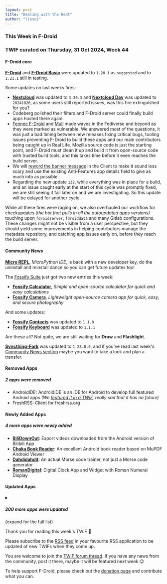 ```yaml
---
layout: post
title: "Dealing with the heat"
author: "linsui"
---
```


### This Week in F-Droid

### TWIF curated on Thursday, 31 Oct 2024, Week 44

#### F-Droid core
**[F\-Droid](https://f-droid.org/packages/org.fdroid.fdroid)** and **[F\-Droid Basic](https://f-droid.org/packages/org.fdroid.basic)** were updated to `1.20.1` as `suggested` and to `1.21.1` still in testing.

Some updates on last weeks fires:
* **[Nextcloud](https://f-droid.org/packages/com.nextcloud.client)** was updated to `3.30.3` and **[Nextcloud Dev](https://f-droid.org/packages/com.nextcloud.android.beta)** was updated to `20241026`, as some users still reported issues, was this fire extinguished for you?
* Codeberg polished their filters and F-Droid server could finally build apps hosted there again.
* [Fennec F-Droid](https://f-droid.org/packages/org.mozilla.fennec_fdroid/) and [Mull](https://f-droid.org/packages/us.spotco.fennec_dos/) made waves in the Fediverse and beyond as they were marked as vulnerable. We answered most of the questions, it was just a bad timing between new releases fixing critical bugs, tooling issues preventing F-Droid to build these apps and our main contributors being caught up in Real Life. Mozilla source code is just the starting point, and F-Droid must clean it up and build it from open-source code with trusted build tools, and this takes time before it even reaches the build server.
* We will [reword the banner message](https://gitlab.com/fdroid/fdroidclient/-/merge_requests/1468) in the Client to make it sound less scary and use the existing Anti-Features app details field to give as much info as possible.
* Regarding the new update `132`, while everything was in place for a build, and an issue caught early at the start of this cycle was promptly fixed, we are still seeing it fail later on and we are investigating. So this update will be delayed for another cycle.

While all these fires were raging on, we also overhauled our workflow for checkupdates _(the bot that pulls in all the autoupdated apps versions)_ touching upon `fdroidserver`, `fdroiddata` and many Gitlab configurations. These changes might not be visible from a user perspective, but they should yield some improvements in helping contributors manage the metadata repository, and catching app issues early on, before they reach the build server.


#### Community News
**[Micro REPL](https://f-droid.org/packages/micro.repl.ma7moud3ly)**, _MicroPython IDE_, is back with a new developer key, do the uninstall and reinstall dance so you can get future updates too!

The [Fossify Suite](https://search.f-droid.org/?q=fossify) just got two new entries this week:
* **[Fossify Calculator](https://f-droid.org/packages/org.fossify.calculator)**, _Simple and open\-source calculator for quick and easy calculations_
* **[Fossify Camera](https://f-droid.org/packages/org.fossify.camera)**, _Lightweight open\-source camera app for quick, easy, and secure photography_

And some updates:
* **[Fossify Contacts](https://f-droid.org/packages/org.fossify.contacts)** was updated to `1.1.0`
* **[Fossify Keyboard](https://f-droid.org/packages/org.fossify.keyboard)** was updated to `1.1.1`

Are these all? Not quite, we are still waiting for **Draw** and **Flashlight**.

**[Syncthing\-Fork](https://f-droid.org/packages/com.github.catfriend1.syncthingandroid)** was updated to `1.28.0.0`, and if you've read last week's [Community News section](https://f-droid.org/2024/10/24/twif.html#community-news) maybe you want to take a look and plan a transfer.


#### Removed Apps
##### 2 apps were removed
* AndroidIDE: AndroidIDE is an IDE for Android to develop full featured Android apps _(We [featured it in a TWIF](https://f-droid.org/2024/01/11/twif.html#community-news), really sad that it has no future)_
* FreshRSS: Client for freshrss\.org


#### Newly Added Apps
##### 4 more apps were newly added
* **[BiliDownOut](https://f-droid.org/packages/cn.a10miaomiao.bilidown)**: Export videos downloaded from the Android version of Bilibili App
* **[Chaka Book Reader](https://f-droid.org/packages/net.timelegend.chaka.viewer.app)**: An excellent Android book reader based on MuPDF Android Viewer
* **[Dahdidahdit](https://f-droid.org/packages/com.paddlesandbugs.dahdidahdit)**: An actual Morse code trainer, not just a Morse code generator
* **[RomanDigital](https://f-droid.org/packages/net.diffengine.romandigitalclock)**: Digital Clock App and Widget with Roman Numeral Display


#### Updated Apps
<details markdown=1>
<summary><h5>200 more apps were updated</h5> (expand for the full list)</summary>

* **[8\-Bit Wonders](https://f-droid.org/packages/de.rainerhock.eightbitwonders)** was updated to `0.8.4a`
* **[Amber](https://f-droid.org/packages/com.greenart7c3.nostrsigner)** was updated to `2.0.8`
* **[AnkiDroid: Flashcards](https://f-droid.org/packages/com.ichi2.anki)** was updated to `2.19.0`
* **[AnLinux](https://f-droid.org/packages/exa.lnx.a)** was updated to `6.60 Stable`
* **[APM](https://f-droid.org/packages/com.noxplay.noxplayer)** was updated to `3.0.0`
* **[ArcaneChat](https://f-droid.org/packages/chat.delta.lite)** was updated to `1.48.2`
* **[Arx Libertatis](https://f-droid.org/packages/com.arxlibertatis)** was updated to `1.3.3.1`
* **[Audile](https://f-droid.org/packages/com.mrsep.musicrecognizer)** was updated to `1.7.0`
* **[Audio Share](https://f-droid.org/packages/io.github.mkckr0.audio_share_app)** was updated to `0.2.0`
* **[AusweisApp](https://f-droid.org/packages/com.governikus.ausweisapp2)** was updated to `2.2.2`
* **[Auxio](https://f-droid.org/packages/org.oxycblt.auxio)** was updated to `3.6.3`
* **[Average data usage widget](https://f-droid.org/packages/com.trianguloy.continuousDataUsage)** was updated to `4.1`
* **[Backup \(PFA\)](https://f-droid.org/packages/org.secuso.privacyfriendlybackup)** was updated to `1.3.2`
* **[BitBanana](https://f-droid.org/packages/app.michaelwuensch.bitbanana)** was updated to `0.8.7`
* **[Bitcoin Wallet](https://f-droid.org/packages/de.schildbach.wallet)** was updated to `10.18`
* **[Bitcoin Wallet \[testnet3\]](https://f-droid.org/packages/de.schildbach.wallet_test)** was updated to `10.18`
* **[Blink Comparison](https://f-droid.org/packages/org.proninyaroslav.blink_comparison)** was updated to `1.2.1`
* **[Blokish](https://f-droid.org/packages/org.scoutant.blokish)** was updated to `3.6`
* **[Brume Wallet](https://f-droid.org/packages/eth.brume.wallet)** was updated to `0.6.527`
* **[BTC Map](https://f-droid.org/packages/org.btcmap)** was updated to `0.8.0`
* **[Bunny Media Editor](https://f-droid.org/packages/eu.artectrex.bunny)** was updated to `4.1`
* **[Butterfly](https://f-droid.org/packages/dev.linwood.butterfly)** was updated to `2.2.1`
* **[c\-beam](https://f-droid.org/packages/org.c_base.c_beam)** was updated to `1.7.1`
* **[CalcYou](https://f-droid.org/packages/net.youapps.calcyou)** was updated to `2.0`
* **[Calyx VPN](https://f-droid.org/packages/org.calyxinstitute.vpn)** was updated to `1.4.1`
* **[Capy Reader](https://f-droid.org/packages/com.capyreader.app)** was updated to `2024.10.1069-dev`
* **[Cartes IGN](https://f-droid.org/packages/fr.ign.geoportail)** was updated to `3.1.23`
* **[Cavity](https://f-droid.org/packages/com.louis.app.cavity)** was updated to `1.7.0`
* **[Chaldea](https://f-droid.org/packages/cc.narumi.chaldea.fdroid)** was updated to `2.5.17`
* **[ChatLaunch for WhatsApp](https://f-droid.org/packages/dev.theolm.wwc)** was updated to `v0.13.0`
* **[Cheogram](https://f-droid.org/packages/com.cheogram.android)** was updated to `2.17.2-1+free`
* **[Chip Defense](https://f-droid.org/packages/de.chadenas.cpudefense)** was updated to `1.45`
* **[Citrine](https://f-droid.org/packages/com.greenart7c3.citrine)** was updated to `0.5.4`
* **[Ciyue](https://f-droid.org/packages/org.eu.mumulhl.ciyue)** was updated to `0.10.1`
* **[Classical Music Tagger](https://f-droid.org/packages/de.kromke.andreas.musictagger)** was updated to `1.9.6`
* **[Clock You](https://f-droid.org/packages/com.bnyro.clock)** was updated to `8.1`
* **[Compose Stopwatch](https://f-droid.org/packages/com.justdeax.composeStopwatch)** was updated to `1.8.1`
* **[Conversations](https://f-droid.org/packages/eu.siacs.conversations)** was updated to `2.17.2+free`
* **[Diaguard: Diabetes Diary](https://f-droid.org/packages/com.faltenreich.diaguard)** was updated to `3.13.0`
* **[DroidCrypt](https://f-droid.org/packages/com.nemesis.droidcrypt)** was updated to `1.1`
* **[DroidShows](https://f-droid.org/packages/nl.asymmetrics.droidshows)** was updated to `7.11.10`
* **[droidVNC\-NG](https://f-droid.org/packages/net.christianbeier.droidvnc_ng)** was updated to `2.7.3`
* **[DuckDuckGo Privacy Browser](https://f-droid.org/packages/com.duckduckgo.mobile.android)** was updated to `5.217.0`
* **[Easy Diary](https://f-droid.org/packages/me.blog.korn123.easydiary)** was updated to `1.4.317.202410240`
* **[EinkBro](https://f-droid.org/packages/info.plateaukao.einkbro)** was updated to `12.4.0`
* **[Electrum Bitcoin Wallet](https://f-droid.org/packages/org.electrum.electrum)** was updated to `4.5.8`
* **[Element X \- Secure Chat & Call](https://f-droid.org/packages/io.element.android.x)** was updated to `0.7.1`
* **[Endless Sky](https://f-droid.org/packages/com.github.thewierdnut.endless_mobile)** was updated to `0.10.10-46`
* **[Ente Photos \- Open source, end\-to\-end encrypted al](https://f-droid.org/packages/io.ente.photos.fdroid)** was updated to `0.9.53`
* **[ETH & UZH canteens Zürich](https://f-droid.org/packages/ch.famoser.mensa)** was updated to `1.8.4`
* **[Exfilac](https://f-droid.org/packages/com.io7m.exfilac.main)** was updated to `1.1.2`
* **[F\-Droid Build Status](https://f-droid.org/packages/de.storchp.fdroidbuildstatus)** was updated to `5.7.0`
* **[FairEmail](https://f-droid.org/packages/eu.faircode.email)** was updated to `1.2241`
* **[FeedFlow \- RSS Reader](https://f-droid.org/packages/com.prof18.feedflow)** was updated to `0.0.59`
* **[FetchIt](https://f-droid.org/packages/com.tharunbirla.fetchit)** was updated to `1.3`
* **[Feudal Tactics](https://f-droid.org/packages/de.sesu8642.feudaltactics)** was updated to `1.3.0`
* **[Find My Device \(FMD\)](https://f-droid.org/packages/de.nulide.findmydevice)** was updated to `0.8.0`
* **[FlashDim \- Dim your flashlight](https://f-droid.org/packages/com.cyb3rko.flashdim)** was updated to `2.3.5`
* **[Flexify](https://f-droid.org/packages/com.presley.flexify)** was updated to `1.1.89`
* **[FlorisBoard](https://f-droid.org/packages/dev.patrickgold.florisboard)** was updated to `0.4.3`
* **[Forkgram](https://f-droid.org/packages/org.forkgram.messenger)** was updated to `11.2.3.0`
* **[Forkyz](https://f-droid.org/packages/app.crossword.yourealwaysbe.forkyz)** was updated to `58`
* **[Gauguin](https://f-droid.org/packages/org.piepmeyer.gauguin)** was updated to `0.31.3`
* **[GeoNotes](https://f-droid.org/packages/de.hauke_stieler.geonotes)** was updated to `1.7.0`
* **[Geto](https://f-droid.org/packages/com.android.geto)** was updated to `1.16.0`
* **[Ghost Commander](https://f-droid.org/packages/com.ghostsq.commander)** was updated to `1.64b4`
* **[GPTMobile](https://f-droid.org/packages/dev.chungjungsoo.gptmobile)** was updated to `0.5.2`
* **[Green: Bitcoin Wallet](https://f-droid.org/packages/com.greenaddress.greenbits_android_wallet)** was updated to `4.0.36`
* **[Hacki for Hacker News](https://f-droid.org/packages/com.jiaqifeng.hacki)** was updated to `2.9.5`
* **[IITC\-CE Mobile](https://f-droid.org/packages/org.exarhteam.iitc_mobile)** was updated to `0.39.1`
* **[Infomaniak kDrive](https://f-droid.org/packages/com.infomaniak.drive)** was updated to `5.2.0`
* **[Infomaniak Mail](https://f-droid.org/packages/com.infomaniak.mail)** was updated to `1.6.2`
* **[Inure App Manager \(Trial\)](https://f-droid.org/packages/app.simple.inure)** was updated to `Build100.7.0`
* **[IPCam Demo](https://f-droid.org/packages/com.github.niqdev.ipcam)** was updated to `2.4.1`
* **[Jami](https://f-droid.org/packages/cx.ring)** was updated to `20241023-01`
* **[Jellyfin for Android TV](https://f-droid.org/packages/org.jellyfin.androidtv)** was updated to `0.17.8`
* **[JMP SIM Manager](https://f-droid.org/packages/chat.jmp.simmanager)** was updated to `jmp-v1.1.2`
* **[Joplin](https://f-droid.org/packages/net.cozic.joplin)** was updated to `3.1.6`
* **[Journalize](https://f-droid.org/packages/com.example.journal)** was updated to `1.2.0`
* **[K\-9 Mail](https://f-droid.org/packages/com.fsck.k9)** was updated to `8.0b4`
* **[KDE Connect](https://f-droid.org/packages/org.kde.kdeconnect_tp)** was updated to `1.32.9`
* **[KeePassVault](https://f-droid.org/packages/com.ivanovsky.passnotes)** was updated to `1.9.0`
* **[kitshn \(for Tandoor\)](https://f-droid.org/packages/de.kitshn.android)** was updated to `1.0.0-alpha.10.1`
* **[Klick'r \- Smart AutoClicker](https://f-droid.org/packages/com.buzbuz.smartautoclicker)** was updated to `3.0.6`
* **[Kwik EFIS](https://f-droid.org/packages/player.efis.pfd)** was updated to `6.20`
* **[LabNex for GitLab](https://f-droid.org/packages/com.labnex.app)** was updated to `1.0.2`
* **[Libre Memory Game](https://f-droid.org/packages/org.quentin_bettoum.librememorygame)** was updated to `1.0.6`
* **[LibrePass](https://f-droid.org/packages/dev.medzik.librepass.android)** was updated to `1.3.1`
* **[Librera Reader](https://f-droid.org/packages/com.foobnix.pro.pdf.reader)** was updated to `8.9.181-fdroid`
* **[LinkDroid for Linkwarden](https://f-droid.org/packages/com.sbv.linkdroid)** was updated to `1.2.1`
* **[Linkora](https://f-droid.org/packages/com.sakethh.linkora)** was updated to `0.10.0`
* **[Linwood Butterfly Nightly](https://f-droid.org/packages/dev.linwood.butterfly.nightly)** was updated to `2.2.1`
* **[LxReader](https://f-droid.org/packages/io.gitlab.coolreader_ng.lxreader.fdroid)** was updated to `0.7.8 (fdroid)`
* **[Léon – The URL Cleaner](https://f-droid.org/packages/com.svenjacobs.app.leon)** was updated to `45`
* **[Magisk](https://f-droid.org/packages/com.topjohnwu.magisk)** was updated to `28.0`
* **[Markor](https://f-droid.org/packages/net.gsantner.markor)** was updated to `2.13.0`
* **[Material Notes](https://f-droid.org/packages/com.maelchiotti.localmaterialnotes)** was updated to `1.7.2`
* **[Materialious](https://f-droid.org/packages/us.materialio.app)** was updated to `1.6.16`
* **[MediLog](https://f-droid.org/packages/com.zell_mbc.medilog)** was updated to `3.0.7`
* **[MedTimer](https://f-droid.org/packages/com.futsch1.medtimer)** was updated to `1.10.3`
* **[mensen](https://f-droid.org/packages/de.ciluvien.mensen)** was updated to `1.3.0`
* **[Menu Generator](https://f-droid.org/packages/io.menu_generator)** was updated to `2.0.0`
* **[Meshtastic](https://f-droid.org/packages/com.geeksville.mesh)** was updated to `2.5.2`
* **[Mill](https://f-droid.org/packages/com.calcitem.sanmill)** was updated to `5.4.1`
* **[Money Manager Ex](https://f-droid.org/packages/com.money.manager.ex)** was updated to `2024.10.19`
* **[Monly](https://f-droid.org/packages/org.asafonov.monly)** was updated to `2.11`
* **[monocles chat](https://f-droid.org/packages/de.monocles.chat)** was updated to `2.0.1+free`
* **[MonsterMusic](https://f-droid.org/packages/com.ztftrue.music)** was updated to `0.1.39`
* **[MTG Familiar](https://f-droid.org/packages/com.gelakinetic.mtgfam)** was updated to `3.9.11`
* **[Mullvad VPN: privacy is a universal right](https://f-droid.org/packages/net.mullvad.mullvadvpn)** was updated to `2024.8-beta2`
* **[MultiVNC](https://f-droid.org/packages/com.coboltforge.dontmind.multivnc)** was updated to `2.1.8`
* **[MusicSearch](https://f-droid.org/packages/io.github.lydavid.musicsearch)** was updated to `1.8.0-beta.4`
* **[Musify](https://f-droid.org/packages/com.gokadzev.musify.fdroid)** was updated to `8.7.1`
* **[My Brain](https://f-droid.org/packages/com.mhss.app.mybrain)** was updated to `2.0.3`
* **[My Expenses](https://f-droid.org/packages/org.totschnig.myexpenses)** was updated to `3.9.0`
* **[NeatLauncher](https://f-droid.org/packages/de.theiling.neatlauncher)** was updated to `1.4`
* **[neutriNote CE](https://f-droid.org/packages/com.appmindlab.nano)** was updated to `4.5.3h`
* **[Nextcloud Cookbook](https://f-droid.org/packages/de.lukasneugebauer.nextcloudcookbook)** was updated to `0.22.0`
* **[Notes \(PFA\)](https://f-droid.org/packages/org.secuso.privacyfriendlynotes)** was updated to `2.0.2`
* **[Notesnook \- Private notes app](https://f-droid.org/packages/com.streetwriters.notesnook)** was updated to `3.0.19`
* **[Obtainium](https://f-droid.org/packages/dev.imranr.obtainium.fdroid)** was updated to `1.1.28`
* **[Offi](https://f-droid.org/packages/de.schildbach.oeffi)** was updated to `13.0.5`
* **[OONI Probe](https://f-droid.org/packages/org.openobservatory.ooniprobe)** was updated to `4.0.0`
* **[Open Sudoku](https://f-droid.org/packages/org.moire.opensudoku)** was updated to `4.1.0`
* **[openHAB Beta](https://f-droid.org/packages/org.openhab.habdroid.beta)** was updated to `3.16.3-beta`
* **[OpenPaperView](https://f-droid.org/packages/net.phbwt.paperwork)** was updated to `1.2.0`
* **[Opus 1 Music Player](https://f-droid.org/packages/de.kromke.andreas.opus1musicplayer)** was updated to `2.63.2`
* **[Organic Maps: Hike, Bike, Drive Offline](https://f-droid.org/packages/app.organicmaps)** was updated to `2024.10.23-2-FDroid`
* **[Orgro](https://f-droid.org/packages/com.madlonkay.orgro)** was updated to `1.44.2`
* **[osm2gmaps](https://f-droid.org/packages/net.retiolus.osm2gmaps)** was updated to `0.5.7`
* **[Package Manager](https://f-droid.org/packages/com.smartpack.packagemanager)** was updated to `v7.2`
* **[Pagan](https://f-droid.org/packages/com.qfs.pagan)** was updated to `1.5.10`
* **[PeakOrama](https://f-droid.org/packages/org.woheller69.PeakOrama)** was updated to `3.2`
* **[Peristyle](https://f-droid.org/packages/app.simple.peri)** was updated to `v4.0.0`
* **[Persian Calendar](https://f-droid.org/packages/com.byagowi.persiancalendar)** was updated to `9.3.0`
* **[Pie Launcher](https://f-droid.org/packages/de.markusfisch.android.pielauncher)** was updated to `1.21.1`
* **[PinPoi](https://f-droid.org/packages/io.github.fvasco.pinpoi)** was updated to `1.10.7`
* **[PixelDroid](https://f-droid.org/packages/org.pixeldroid.app)** was updated to `1.0.beta38`
* **[Plant\-it](https://f-droid.org/packages/com.github.mdeluise.plantit)** was updated to `0.9.0`
* **[Pocket Broomball](https://f-droid.org/packages/com.simondalvai.pocketbroomball)** was updated to `6.0.0`
* **[PocketTRacker](https://f-droid.org/packages/org.sbv.pockettracker)** was updated to `2.2.1`
* **[Podcini\.R \- Podcast instrument](https://f-droid.org/packages/ac.mdiq.podcini.R)** was updated to `6.12.7`
* **[Poet Assistant](https://f-droid.org/packages/ca.rmen.android.poetassistant)** was updated to `1.30.10`
* **[pretixPRINT](https://f-droid.org/packages/eu.pretix.pretixprint)** was updated to `2.19.3-foss`
* **[Primitive FTPd](https://f-droid.org/packages/org.primftpd)** was updated to `7.3`
* **[QRAlarm](https://f-droid.org/packages/com.sweak.qralarm)** was updated to `1.7.2`
* **[Quicksy](https://f-droid.org/packages/im.quicksy.client)** was updated to `2.17.2+free`
* **[QuickWeather](https://f-droid.org/packages/com.ominous.quickweather)** was updated to `2.7.4`
* **[Quote Unquote](https://f-droid.org/packages/com.github.jameshnsears.quoteunquote)** was updated to `4.46.0-fdroid`
* **[Rabbit Escape](https://f-droid.org/packages/net.artificialworlds.rabbitescape)** was updated to `0.13.3`
* **[RailTrip](https://f-droid.org/packages/fr.nocle.passegares)** was updated to `1.5.2`
* **[Rank\-My\-Favs](https://f-droid.org/packages/com.dessalines.rankmyfavs)** was updated to `0.5.4`
* **[Recording Studio Lite](https://f-droid.org/packages/io.github.leonidius20.recorder.lite)** was updated to `0.2.0`
* **[RiMusic](https://f-droid.org/packages/it.fast4x.rimusic)** was updated to `0.6.57.1`
* **[Ripple: respond when panicking](https://f-droid.org/packages/info.guardianproject.ripple)** was updated to `0.3.1`
* **[Saber](https://f-droid.org/packages/com.adilhanney.saber)** was updated to `0.25.1`
* **[SAF Media Scanner](https://f-droid.org/packages/de.kromke.andreas.safmediascanner)** was updated to `1.8.4`
* **[Safe Space](https://f-droid.org/packages/org.privacymatters.safespace)** was updated to `2.0.7`
* **[Sapio](https://f-droid.org/packages/com.klee.sapio)** was updated to `1.5.5`
* **[Satunes](https://f-droid.org/packages/io.github.antoinepirlot.satunes)** was updated to `2.4.0`
* **[SauceNAO](https://f-droid.org/packages/com.luk.saucenao)** was updated to `1.24`
* **[Save Locally: Share2Storage](https://f-droid.org/packages/com.mateusrodcosta.apps.share2storage)** was updated to `1.4.0`
* **[ScreenStream](https://f-droid.org/packages/info.dvkr.screenstream)** was updated to `4.1.13`
* **[Seers Lodge](https://f-droid.org/packages/chat.seers.app)** was updated to `1.1.1`
* **[Sensa Gram](https://f-droid.org/packages/com.github.umer0586.sensagram)** was updated to `1.4.1`
* **[Sensor Server](https://f-droid.org/packages/github.umer0586.sensorserver)** was updated to `6.3.2`
* **[Share Paste O2](https://f-droid.org/packages/alt.nainapps.sharepaste.fdroid)** was updated to `2024.10.21`
* **[Sharing](https://f-droid.org/packages/com.ammar.sharing)** was updated to `v1.5.3`
* **[ShoppingList](https://f-droid.org/packages/pl.edu.pjwstk.s999844.shoppinglist)** was updated to `v1.17.0`
* **[Simple Keyboard](https://f-droid.org/packages/rkr.simplekeyboard.inputmethod)** was updated to `5.21`
* **[SimpleX Chat](https://f-droid.org/packages/chat.simplex.app)** was updated to `6.1.1`
* **[SiYuan](https://f-droid.org/packages/org.b3log.siyuan)** was updated to `3.1.10`
* **[Slideshow Wallpaper](https://f-droid.org/packages/io.github.doubi88.slideshowwallpaper)** was updated to `1.2.2`
* **[Snapdrop & PairDrop for Android](https://f-droid.org/packages/com.fmsys.snapdrop)** was updated to `2.3.0`
* **[Souvenirs](https://f-droid.org/packages/fr.nuage.souvenirs)** was updated to `2.9.2`
* **[SpamBlocker \(Call & SMS\)](https://f-droid.org/packages/spam.blocker)** was updated to `3.3`
* **[SpMp](https://f-droid.org/packages/com.toasterofbread.spmp)** was updated to `0.4.2`
* **[Squeeze Client](https://f-droid.org/packages/de.maniac103.squeezeclient)** was updated to `1.2`
* **[Street­Complete](https://f-droid.org/packages/de.westnordost.streetcomplete)** was updated to `59.3`
* **[Table Habit](https://f-droid.org/packages/io.github.friesi23.mhabit)** was updated to `1.14.1`
* **[TermuC](https://f-droid.org/packages/cn.rbc.termuc)** was updated to `0.1.4`
* **[Text Tools](https://f-droid.org/packages/com.corphish.quicktools)** was updated to `1.5.0`
* **[Text Tools](https://f-droid.org/packages/com.corphish.quicktools.single)** was updated to `1.5.0`
* **[The One App](https://f-droid.org/packages/io.theoneapp)** was updated to `2.1.0`
* **[Thumb\-Key](https://f-droid.org/packages/com.dessalines.thumbkey)** was updated to `4.0.1`
* **[Timed Shutdown \[No Root\]](https://f-droid.org/packages/com.maforn.timedshutdown)** was updated to `v2.80`
* **[Timed Silence \- Don't let your phone rattle you\!](https://f-droid.org/packages/de.felixnuesse.timedsilence)** was updated to `3.1.3`
* **[Torrents\-csv\-android](https://f-droid.org/packages/com.torrents_csv_android)** was updated to `4.0.1`
* **[TorrServe](https://f-droid.org/packages/ru.yourok.torrserve)** was updated to `MatriX.134.1.F-Droid`
* **[Traintime PDA](https://f-droid.org/packages/io.github.benderblog.traintime_pda)** was updated to `1.4.0`
* **[Translate You](https://f-droid.org/packages/com.bnyro.translate)** was updated to `11.0`
* **[Träwelldroid](https://f-droid.org/packages/de.hbch.traewelling)** was updated to `2.15.5`
* **[Unciv](https://f-droid.org/packages/com.unciv.app)** was updated to `4.14.0`
* **[Unpopular Music Player](https://f-droid.org/packages/de.kromke.andreas.unpopmusicplayerfree)** was updated to `2.83`
* **[Voyager for Lemmy](https://f-droid.org/packages/app.vger.voyager)** was updated to `2.18.4`
* **[Wall You](https://f-droid.org/packages/com.bnyro.wallpaper)** was updated to `9.1`
* **[WG Tunnel](https://f-droid.org/packages/com.zaneschepke.wireguardautotunnel)** was updated to `3.5.4`
* **[whoBIRD](https://f-droid.org/packages/org.woheller69.whobird)** was updated to `3.6`
* **[Yggdrasil](https://f-droid.org/packages/eu.neilalexander.yggdrasil)** was updated to `0.1-019`

</details>

Thank you for reading this week's TWIF 🙂

Please subscribe to the [RSS feed](https://f-droid.org/news/) in your favourite RSS application to be updated of new TWIFs when they come up.

You are welcome to join the [TWIF forum thread](https://forum.f-droid.org/t/new-twif-submission-thread/23546). If you have any news from the community, post it there, maybe it will be featured next week 😉

To help support F-Droid, please check out the [donation page](https://f-droid.org/donate/) and contribute what you can.

